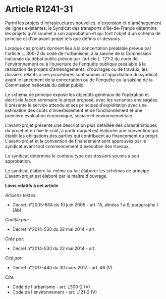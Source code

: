 # Article R1241-31

Parmi les projets d'infrastructures nouvelles, d'extension et d'aménagement de lignes existantes, le Syndicat des transports
d'Ile-de-France détermine les projets qu'il soumet à son approbation et qui font l'objet d'un schéma de principe et d'un
avant-projet tels que définis ci-dessous. 

Lorsque ces projets donnent lieu à la concertation préalable prévue par l'article L. 300-2 du code de l'urbanisme, à la
saisine de la Commission nationale du débat public prévue par l'article L. 121-2 du code de l'environnement ou à l'ouverture
de l'enquête publique préalable à la réalisation de projets d'aménagements, d'ouvrages ou de travaux, les dossiers relatifs à
ces procédures sont soumis à l'approbation du syndicat avant le lancement de la concertation ou de l'enquête ou la saisine de
la Commission nationale du débat public. 

Le schéma de principe expose les objectifs généraux de l'opération et décrit de façon sommaire le projet proposé, avec les
variantes envisagées. Il présente le service attendu et ses principes d'exploitation avec une estimation des coûts
d'investissement et de fonctionnement et une première évaluation économique, sociale et environnementale. 

L'avant-projet présente une description plus détaillée des caractéristiques du projet et en fixe le coût, à partir duquel est
élaborée une convention qui établit les obligations des parties qui contribuent au financement du projet. L'avant-projet et
la convention de financement sont approuvés par le syndicat avant tout commencement d'exécution des travaux. 

Le syndicat détermine le contenu type des dossiers soumis à son approbation. 

Le syndicat élabore lui-même ou fait élaborer les schémas de principe. L'avant-projet est élaboré par le maître d'ouvrage.

**Liens relatifs à cet article**

_Anciens textes_:

  - Décret n°2005-664 du 10 juin 2005 - art. 15, alinéas 1 à 6, paragraphe I (Ab)

_Codifié par_:

  - Décret n°2014-530 du 22 mai 2014 - art.

_Créé par_:

  - Décret n°2014-530 du 22 mai 2014 - art.

_Cité par_:

  - Décret n°2017-440 du 30 mars 2017 - art. 46 (V)

_Cite_:

  - Code de l'urbanisme - art. L300-2 (V)
  - Code de l'environnement - art. L121-2 (V)
